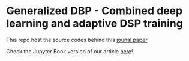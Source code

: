 # Generalized DBP - Combined deep learning and adaptive DSP training

This repo host the source codes behind this [jounal paper](https://ieeexplore.ieee.org/abstract/document/9534655/?casa_token=k0nfUkc0KfsAAAAA:t6co-nT1B_q8jei3sQNvOprr33wIwCsCgkeh0GJMq9oSvv7s0NdV0HuYBVswxNnZVFnJOFAlTeU)

Check the Jupyter Book version of our article [here](https://remifan.github.io/gdbp_study/)!


